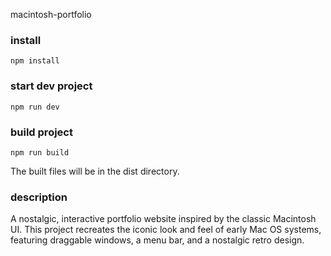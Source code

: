 macintosh-portfolio

### install
``` npm install ```

### start dev project
``` npm run dev ```

### build project
``` npm run build ```

The built files will be in the dist directory.


### description
A nostalgic, interactive portfolio website inspired by the classic Macintosh UI. This project recreates the iconic look and feel of early Mac OS systems, featuring draggable windows, a menu bar, and a nostalgic retro design.